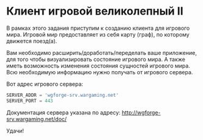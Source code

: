 # Клиент игровой великолепный II

В рамках этого задания приступим к созданию клиента для игрового мира.
Игровой мир предоставляет из себя карту (граф), по которому движется поезд(а).

Вам необходимо расширить/доработать/переделать ваше приложение, для того чтобы визуализировать состояние игрового мира. А также иметь возможность изменения состояния сущностей игрового мира. Всю необходимую информацию нужно получать от игрового сервера.

Вот адрес игрового сервера:
```py
SERVER_ADDR = 'wgforge-srv.wargaming.net'
SERVER_PORT = 443
```

Документация сервера указана по адресу:
http://wgforge-srv.wargaming.net/doc/

Удачи!